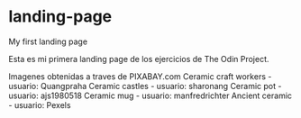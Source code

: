 # landing-page
My first landing page

Esta es mi primera landing page de los ejercicios de The Odin Project. 

Imagenes obtenidas a traves de PIXABAY.com
Ceramic craft workers - usuario: Quangpraha
Ceramic castles - usuario: sharonang
Ceramic pot - usuario: ajs1980518
Ceramic mug - usuario: manfredrichter
Ancient ceramic - usuario: Pexels